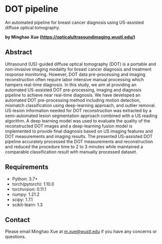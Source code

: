 # DOT pipeline
An automated pipeline for breast cancer diagnosis using US-assisted diffuse optical tomography.

**by Minghao Xue (https://opticalultrasoundimaging.wustl.edu/)**

## Abstract

Ultrasound (US)-guided diffuse optical tomography (DOT) is a portable and non-invasive imaging modality for breast cancer diagnosis and treatment response monitoring. However, DOT data pre-processing and imaging reconstruction often require labor intensive manual processing which hampers real-time diagnosis. In this study, we aim at providing an automated US-assisted DOT pre-processing, imaging and diagnosis pipeline to achieve near real-time diagnosis. We have developed an automated DOT pre-processing method including motion detection, mismatch classification using deep-learning approach, and outlier removal. US-lesion information needed for DOT reconstruction was extracted by a semi-automated lesion segmentation approach combined with a US reading algorithm.  A deep learning model was used to evaluate the quality of the reconstructed DOT images and a deep-learning fusion model is implemented to provide final diagnosis based on US imaging features and DOT measurements and imaging results. The presented US-assisted DOT pipeline accurately processed the DOT measurements and reconstruction and reduced the procedure time to 2 to 3 minutes while maintained a comparable classification result with manually processed dataset.

## Requirements
* Python: 3.7+
* torch(pytorch): 1.10.0
* torchvision: 0.11.1
* numpy: 1.21.2 
* scipy: 1.7.1
* scikit-learn: 1.3


## Contact

Please email Minghao Xue at m.xue@wustl.edu if you have any concerns or questions.
